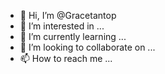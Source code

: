 - 👋 Hi, I’m @Gracetantop
- 👀 I’m interested in ...
- 🌱 I’m currently learning ...
- 💞️ I’m looking to collaborate on ...
- 📫 How to reach me ...

<!---
Gracetantop/Gracetantop is a ✨ special ✨ repository because its `README.md` (this file) appears on your GitHub profile.
You can click the Preview link to take a look at your changes.
--->
